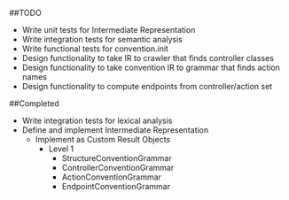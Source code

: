 ##TODO

* Write unit tests for Intermediate Representation
* Write integration tests for semantic analysis
* Write functional tests for convention.init
* Design functionality to take IR to crawler that finds controller classes
* Design functionality to take convention IR to grammar that finds action names
* Design functionality to compute endpoints from controller/action set

##Completed

* Write integration tests for lexical analysis
* Define and implement Intermediate Representation
  * Implement as Custom Result Objects
    * Level 1
      * StructureConventionGrammar
      * ControllerConventionGrammar
      * ActionConventionGrammar
      * EndpointConventionGrammar